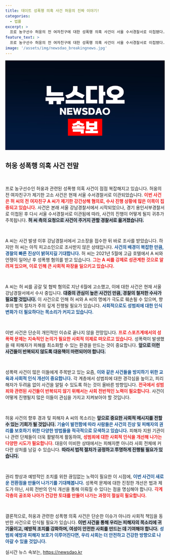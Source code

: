 ```yaml
---
title: 데이트 성폭행 의혹 사건 허웅의 진짜 이야기!
categories:
  - 법률
excerpt: >
  프로 농구선수 허웅의 전 여자친구에 대한 성폭행 의혹 사건이 서울 수서경찰서로 이첩됐다. 허 씨는 2021년 강남의 고급 호텔에서 A 씨를 폭행하고 성관계를 강요한 혐의를 받고 있으며, 사건의 향방이 주목받고 있다.
feature_text: >
  프로 농구선수 허웅의 전 여자친구에 대한 성폭행 의혹 사건이 서울 수서경찰서로 이첩됐다. 허 씨는 2021년 강남의 고급 호텔에서 A 씨를 폭행하고 성관계를 강요한 혐의를 받고 있으며, 사건의 향방이 주목받고 있다.
image: '/assets/img/newsdao_breakingnews.jpg'
---
```


<p><img src="/assets/img/newsdao_breakingnews.jpg" alt="flaretime 속보" /></p>

<h2 data-ke-size="size26">허웅 성폭행 의혹 사건 전말</h2>  

<p data-ke-size="size16">&nbsp;</p>  

<p>프로 농구선수인 허웅과 관련된 성폭행 의혹 사건이 점점 복잡해지고 있습니다. 허웅의 전 여자친구가 제기한 고소 사건은 현재 서울 수서경찰서로 이관되었습니다. <b><span style="color: #ee2323;">이번 사건은 허 씨의 전 여자친구 A 씨가 제기한 강간상해 혐의로, 수사 진행 상황에 많은 이목이 집중되고 있습니다.</span></b> 사건은 본래 서울 강남경찰서에서 시작되었으나, 경기 용인서부경찰서로 이첩된 후 다시 서울 수서경찰서로 이관됨에 따라, 사건의 진행이 어떻게 될지 귀추가 주목됩니다. <b><span style="background-color: #21538527;">허 씨 측의 요청으로 사건이 주거지 관할 경찰서로 옮겨졌습니다.</span></b> </p>

<p data-ke-size="size16">&nbsp;</p>  

<p>A 씨는 사건 발생 이후 강남경찰서에서 고소장을 접수한 뒤 바로 조사를 받았습니다. 하지만 허 씨는 아직 피고소인으로 조사받지 않은 상태입니다. <b><span style="color: #1a5490;">사건의 배경이 복잡한 만큼, 경찰의 빠른 진상이 밝혀지길 기대합니다.</span></b> 허 씨는 2021년 5월에 고급 호텔에서 A 씨와 언쟁이 일어난 후 성폭행 혐의를 받고 있습니다. <b><span style="color: #ee2323;">그는 A 씨를 강제로 성관계한 것으로 알려져 있으며, 이로 인해 큰 사회적 파장을 일으키고 있습니다.</span></b> </p>

<p data-ke-size="size16">&nbsp;</p>  

<p>A 씨는 허 씨를 공갈 및 협박 혐의로 지난 6월에 고소했고, 이에 대한 사건은 현재 서울 강남경찰서에서 수사 중입니다. <b><span style="background-color: #21538527;">대중의 관심이 높은 사건인 만큼, 경찰의 철저한 수사가 필요할 것입니다.</span></b> 이 사건으로 인해 허 씨와 A 씨의 명예가 극도로 훼손될 수 있으며, 향후의 법적 절차가 주의 깊게 진행될 필요가 있습니다. <b><span style="color: #1a5490;">사회적으로도 성범죄에 대한 인식 변화가 더 필요하다는 목소리가 커지고 있습니다.</span></b> </p>

<p data-ke-size="size16">&nbsp;</p>  

<p>이번 사건은 단순히 개인적인 이슈로 끝나지 않을 전망입니다. <b><span style="color: #ee2323;">프로 스포츠계에서의 성폭력 문제는 지속적인 논의가 필요한 사회적 의제로 떠오르고 있습니다.</span></b> 성폭력이 발생했을 때 피해자가 피해를 최소화할 수 있는 환경을 만드는 것이 중요합니다. <b><span style="background-color: #21538527;">앞으로 이런 사건들이 반복되지 않도록 대응책이 마련되어야 합니다.</span></b> </p>

<p data-ke-size="size16">&nbsp;</p>  

<p>성폭력 사건이 많은 이들에게 주목받고 있는 요즘, <b><span style="color: #1a5490;">이와 같은 사건들을 방지하기 위한 교육과 사회적 인식 개선이 중요합니다.</span></b> 각 계층에서 성범죄에 대한 경각심을 높이고, 피리해자가 두려움 없이 사건을 알릴 수 있도록 하는 것이 올바른 방향입니다. <b><span style="color: #ee2323;">전국에서 성범죄와 관련된 사건들이 반복되지 않기 위해서는 사회 전반적인 노력이 필요합니다.</span></b> 사건이 어떻게 진행될지 많은 이들이 관심을 가지고 지켜보아야 할 것입니다.</p>

<p data-ke-size="size16">&nbsp;</p>  

<p>허웅 사건의 향후 경과 및 피해자 A 씨의 목소리는 <b><span style="background-color: #21538527;">앞으로 중요한 사회적 메시지를 전할 수 있는 기회가 될 것입니다.</span></b> <b><span style="color: #1a5490;">기술이 발전함에 따라 사람들은 사건의 진상 및 피해자의 권리를 보호하기 위한 다양한 방법들을 적극적으로 모색하고 있습니다.</span></b> 피해자 지원 기관이나 관련 단체들이 더욱 활발하게 활동하여, <b><span style="color: #ee2323;">성범죄에 대한 사회적 인식을 개선해 나가는 다양한 시도가 필요합니다.</span></b> 대응이 미비한 상태에서는 피해자뿐 아니라 사회 전체에 커다란 상처를 남길 수 있습니다. <b><span style="background-color: #21538527;">따라서 법적 절차가 공정하고 투명하게 진행될 필요가 있습니다.</span></b> </p>

<p data-ke-size="size16">&nbsp;</p>  

<p>권리 향상과 예방적인 조치를 위한 끊임없는 노력이 필요한 이 시점에, <b><span style="color: #1a5490;">이번 사건이 새로운 전환점을 만들어 나가기를 기대해봅니다.</span></b> 성폭력 문제에 대한 진정한 개선은 법과 제도가 아닌, 사회 전반의 인식 개선을 통해 이뤄질 수 있다는 점을 명심해야 합니다. <b><span style="color: #ee2323;">각계각층의 공조와 나아가 건강한 토대를 만들어 나가는 과정이 절실히 필요합니다.</span></b> </p>

<p data-ke-size="size16">&nbsp;</p>  

<p>결론적으로, 허웅과 관련한 성폭행 의혹 사건은 단순한 이슈가 아니라 사회적 책임을 동반한 사건으로 인식될 필요가 있습니다. <b><span style="background-color: #21538527;">이번 사건을 통해 우리는 피해자의 목소리에 귀 기울이고, 예방적 조치를 강화하며, 여성이 안전한 사회를 만드는 데 기여해야 합니다.</span></b> <b><span style="color: #1a5490;">성범죄 예방과 피해자 보호가 이루어진다면, 우리 사회는 더 안전하고 건강한 방향으로 나아갈 수 있을 것입니다.</span></b></p>
실시간 뉴스 속보는, <a href="https://newsdao.kr" rel="dofollow">https://newsdao.kr</a>


